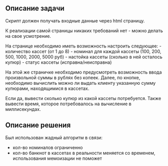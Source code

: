 ## Описание задачи

Скрипт должен получать входные данные через html страницу.
 
К реализации самой страницы никаких требований нет - можно делать на свое усмотрение. 
 
На странице необходимо иметь возможность настроить следующее: 
    - количество кассет (от 1 до 8)
    - номинал для каждой кассеты (100, 200, 500, 1000, 2000, 5000 руб)
    - настойка кассеты (сколько в ней осталось купюр)
    - статус кассеты (исправна/неисправна)
 
На этой же страничке необходимо предусмотреть возможность ввода произвольной суммы в рублях без копеек. Далее, по кнопке, необходимо вычислить можно ли выдать клиенту указанную сумму купюрами, находящимися в кассетах.
 
Если да, вывести сколько купюр из какой кассеты потребуется. Также вывести время, которое потребовалось на вычисление в миллисекундах. 

## Описание решения

Был использован жадный алгоритм в связи:
- кол-во номиналов ограниченно
- кол-во банкнот в кассетах в реальности меняется со временем, использования мемоизации не поможет
